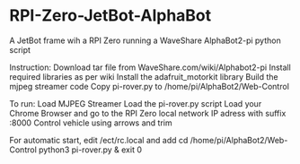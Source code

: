 # RPI-Zero-JetBot-AlphaBot
A JetBot frame wih a RPI Zero running a WaveShare AlphaBot2-pi python script

Instruction:
Download tar file from WaveShare.com/wiki/Alphabot2-pi 
Install required libraries as per wiki
Install the  adafruit_motorkit library
Build the mjpeg streamer code
Copy pi-rover.py to /home/pi/AlphaBot2/Web-Control

To run:
Load MJPEG Streamer
Load the pi-rover.py script
Load your Chrome Browser and go to the RPI Zero local network IP adress with suffix :8000
Control vehicle using arrows and trim

For automatic start, edit /ect/rc.local and add
cd /home/pi/AlphaBot2/Web-Control
python3 pi-rover.py &
exit 0
